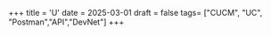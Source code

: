 +++
title = 'U'
date = 2025-03-01
draft = false
tags= ["CUCM", "UC", "Postman","API","DevNet"]
+++



<!--more-->